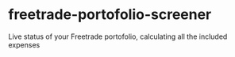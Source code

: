 # freetrade-portofolio-screener
Live status of your Freetrade portofolio, calculating all the included expenses 
